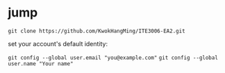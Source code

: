 # jump
```git clone https://github.com/KwokHangMing/ITE3006-EA2.git```

set your account's default identity:

```git config --global user.email "you@example.com"``` 
```git config --global user.name "Your name"```
